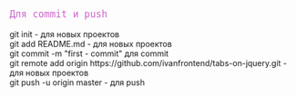 <div style="font-size: 120%; font-family: monospace; color: #cd66cc"> Для commit и push </div> <br>   
git init - для новых проектов <br>  
git add README.md - для новых проектов <br>  
git commit -m "first - commit" для commit <br>  
git remote add origin https://github.com/ivanfrontend/tabs-on-jquery.git - для новых проектов <br>  
git push -u origin master - для push <br>  

